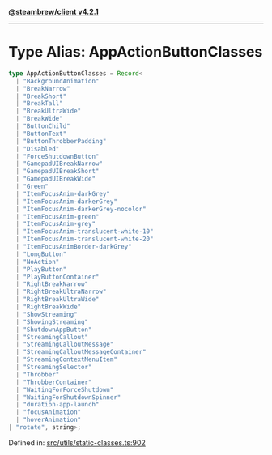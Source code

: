 [**@steambrew/client v4.2.1**](../README.md)

***

# Type Alias: AppActionButtonClasses

```ts
type AppActionButtonClasses = Record<
  | "BackgroundAnimation"
  | "BreakNarrow"
  | "BreakShort"
  | "BreakTall"
  | "BreakUltraWide"
  | "BreakWide"
  | "ButtonChild"
  | "ButtonText"
  | "ButtonThrobberPadding"
  | "Disabled"
  | "ForceShutdownButton"
  | "GamepadUIBreakNarrow"
  | "GamepadUIBreakShort"
  | "GamepadUIBreakWide"
  | "Green"
  | "ItemFocusAnim-darkGrey"
  | "ItemFocusAnim-darkerGrey"
  | "ItemFocusAnim-darkerGrey-nocolor"
  | "ItemFocusAnim-green"
  | "ItemFocusAnim-grey"
  | "ItemFocusAnim-translucent-white-10"
  | "ItemFocusAnim-translucent-white-20"
  | "ItemFocusAnimBorder-darkGrey"
  | "LongButton"
  | "NoAction"
  | "PlayButton"
  | "PlayButtonContainer"
  | "RightBreakNarrow"
  | "RightBreakUltraNarrow"
  | "RightBreakUltraWide"
  | "RightBreakWide"
  | "ShowStreaming"
  | "ShowingStreaming"
  | "ShutdownAppButton"
  | "StreamingCallout"
  | "StreamingCalloutMessage"
  | "StreamingCalloutMessageContainer"
  | "StreamingContextMenuItem"
  | "StreamingSelector"
  | "Throbber"
  | "ThrobberContainer"
  | "WaitingForForceShutdown"
  | "WaitingForShutdownSpinner"
  | "duration-app-launch"
  | "focusAnimation"
  | "hoverAnimation"
| "rotate", string>;
```

Defined in: [src/utils/static-classes.ts:902](https://github.com/SteamClientHomebrew/SDK/blob/main/typescript-packages/client/src/utils/static-classes.ts#L902)
